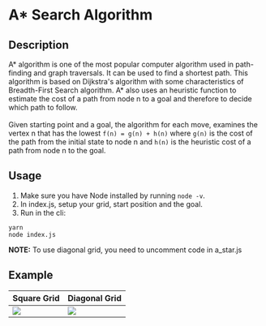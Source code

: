 # A* Search Algorithm 

## Description
A* algorithm is one of the most popular computer algorithm used in path-finding and graph traversals. It can be used to find a shortest path.
This algorithm is based on Dijkstra's algorithm with some characteristics of Breadth-First Search algorithm. A* also uses an heuristic function to estimate the cost of a path from node n to a goal and therefore to decide which path to follow.
<br><br>
Given starting point and a goal, the algorithm for each move, examines the vertex n that has the lowest `f(n) = g(n) + h(n)`  where `g(n)` is the cost of the path from the initial state to node n and `h(n)` is the heuristic cost of a path from node n to the goal.

## Usage
1. Make sure you have Node installed by running `node -v`.
2. In index.js, setup your grid, start position and the goal. 
3. Run in the cli:
```
yarn
node index.js
```
   **NOTE:** To use diagonal grid, you need to uncomment code in a_star.js


## Example
| Square Grid  | Diagonal Grid |
| ------------- | ------------- |
| ![](https://github.com/mateuszjanusz/ai-coursework/blob/master/examples/square.png?raw=true)  | ![](https://github.com/mateuszjanusz/ai-coursework/blob/master/examples/diagonal.png?raw=true)  |